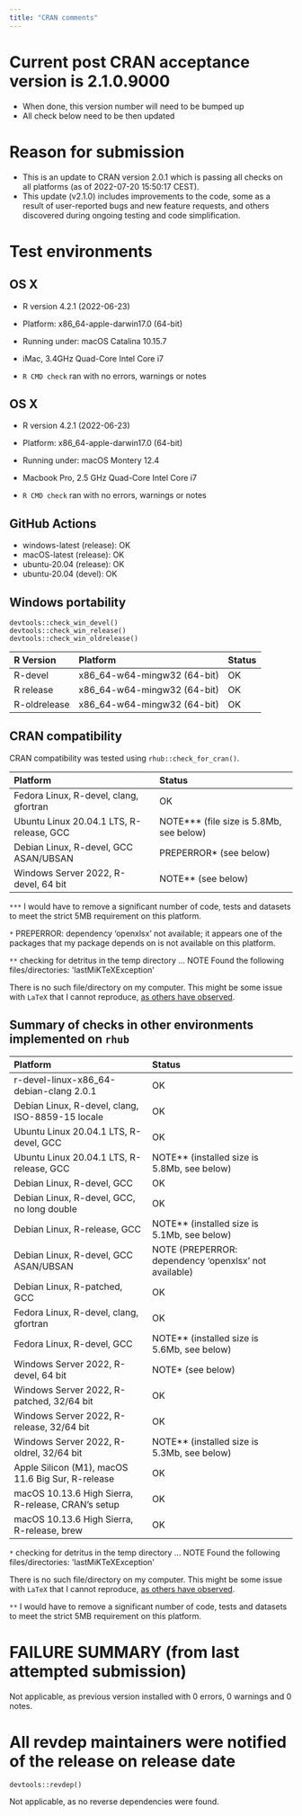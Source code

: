 ```yaml
---
title: "CRAN comments"
---
```


# Current post CRAN acceptance version is 2.1.0.9000
* When done, this version number will need to be bumped up
* All check below need to be then updated


# Reason for submission
* This is an update to CRAN version 2.0.1 which is passing all checks on all platforms (as of 2022-07-20 15:50:17 CEST).
* This update (v2.1.0) includes improvements to the code, some as a result of user-reported bugs and new feature requests, and others discovered during ongoing testing and code simplification. 


# Test environments

## OS X
* R version 4.2.1 (2022-06-23)
* Platform: x86_64-apple-darwin17.0 (64-bit)
* Running under: macOS Catalina 10.15.7
* iMac, 3.4GHz Quad-Core Intel Core i7

* `R CMD check` ran with no errors, warnings or notes


## OS X
* R version 4.2.1 (2022-06-23)
* Platform: x86_64-apple-darwin17.0 (64-bit)
* Running under: macOS Montery 12.4
* Macbook Pro, 2.5 GHz Quad-Core Intel Core i7

* `R CMD check` ran with no errors, warnings or notes


## GitHub Actions

* windows-latest (release): OK 
* macOS-latest (release):  OK
* ubuntu-20.04 (release): OK
* ubuntu-20.04 (devel): OK


## Windows portability

```
devtools::check_win_devel()
devtools::check_win_release()
devtools::check_win_oldrelease() 
```

| R Version    | Platform                    | Status |
|:-------------|:----------------------------|:-------|
| R-devel      | x86_64-w64-mingw32 (64-bit) | OK     |
| R release    | x86_64-w64-mingw32 (64-bit) | OK     |
| R-oldrelease | x86_64-w64-mingw32 (64-bit) | OK     |


## CRAN compatibility

CRAN compatibility was tested using `rhub::check_for_cran()`.

| Platform                                 | Status                                     |
|:-----------------------------------------|:-------------------------------------------|
| Fedora Linux, R-devel, clang, gfortran   | OK                                         |
| Ubuntu Linux 20.04.1 LTS, R-release, GCC | NOTE\*\*\* (file size is 5.8Mb, see below) |
| Debian Linux, R-devel, GCC ASAN/UBSAN    | PREPERROR\* (see below)                    |
| Windows Server 2022, R-devel, 64 bit     | NOTE\*\* (see below)                       |

`***` I would have to remove a significant number of code, tests and datasets to meet the strict 5MB requirement on this platform. 

`*` PREPERROR: dependency ‘openxlsx’ not available; it appears one of the packages that my package depends on is not available on this platform.

`**` checking for detritus in the temp directory ... NOTE Found the following files/directories: 'lastMiKTeXException'


There is no such file/directory on my computer. This might be some issue with `LaTeX` that I cannot reproduce, [as others have observed](https://github.com/r-hub/rhub/issues/503). 


## Summary of checks in other environments implemented on `rhub`

| Platform                                           | Status                                                |
|:---------------------------------------------------|:------------------------------------------------------|
| r-devel-linux-x86_64-debian-clang 2.0.1            | OK                                                    |
| Debian Linux, R-devel, clang, ISO-8859-15 locale   | OK                                                    |
| Ubuntu Linux 20.04.1 LTS, R-devel, GCC             | OK                                                    |
| Ubuntu Linux 20.04.1 LTS, R-release, GCC           | NOTE\*\* (installed size is 5.8Mb, see below)         |
| Debian Linux, R-devel, GCC                         | OK                                                    |
| Debian Linux, R-devel, GCC, no long double         | OK                                                    |
| Debian Linux, R-release, GCC                       | NOTE\*\* (installed size is 5.1Mb, see below)         |
| Debian Linux, R-devel, GCC ASAN/UBSAN              | NOTE (PREPERROR: dependency ‘openxlsx’ not available) |
| Debian Linux, R-patched, GCC                       | OK                                                    |
| Fedora Linux, R-devel, clang, gfortran             | OK                                                    |
| Fedora Linux, R-devel, GCC                         | NOTE\*\* (installed size is 5.6Mb, see below)         |
| Windows Server 2022, R-devel, 64 bit               | NOTE\* (see below)                                    |
| Windows Server 2022, R-patched, 32/64 bit          | OK                                                    |
| Windows Server 2022, R-release, 32/64 bit          | OK                                                    |
| Windows Server 2022, R-oldrel, 32/64 bit           | NOTE\*\* (installed size is 5.3Mb, see below)         |
| Apple Silicon (M1), macOS 11.6 Big Sur, R-release  | OK                                                    |
| macOS 10.13.6 High Sierra, R-release, CRAN’s setup | OK                                                    |
| macOS 10.13.6 High Sierra, R-release, brew         | OK                                                    |


`*` checking for detritus in the temp directory ... NOTE Found the following files/directories: 'lastMiKTeXException'

There is no such file/directory on my computer. This might be some issue with `LaTeX` that I cannot reproduce, [as others have observed](https://github.com/r-hub/rhub/issues/503). 

  
`**` I would have to remove a significant number of code, tests and datasets to meet the strict 5MB requirement on this platform. 



# FAILURE SUMMARY (from last attempted submission)

Not applicable, as previous version installed with 0 errors, 0 warnings and 0 notes.

# All revdep maintainers were notified of the release on release date

```
devtools::revdep()
```

Not applicable, as no reverse dependencies were found.

